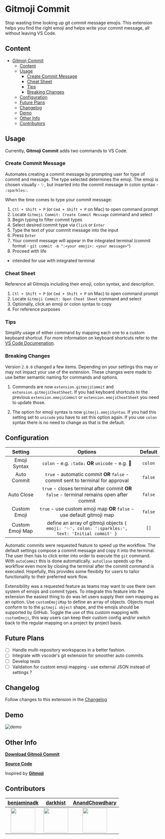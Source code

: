 # Gitmoji Commit

Stop wasting time looking up git commit message emojis. This extension helps you find the right emoji and helps write your commit message, all without leaving VS Code.

## Content

- [Gitmoji Commit](#gitmoji-commit)
  - [Content](#content)
  - [Usage](#usage)
    - [Create Commit Message](#create-commit-message)
    - [Cheat Sheet](#cheat-sheet)
    - [Tips](#tips)
    - [Breaking Changes](#breaking-changes)
  - [Configuration](#configuration)
  - [Future Plans](#future-plans)
  - [Changelog](#changelog)
  - [Demo](#demo)
  - [Other Info](#other-info)
  - [Contributors](#contributors)

## Usage

Currently, **Gitmoji Commit** adds two commands to VS Code.

### Create Commit Message

Automates creating a commit message by prompting user for type of commit and message. The type selected determines the emoji. The emoji is chosen visually - ✨, but inserted into the commit message in colon syntax - `:sparkles:`.

When the time comes to type your commit message:

1. `Ctl + Shift + P` (or `Cmd + Shift + P` on Mac) to open command prompt
2. Locate `Gitmoji Commit: Create Commit Message` command and select
3. Begin typing to filter commit types
4. Select desired commit type via `Click` or `Enter`
5. Type the text of your commit message into the input
6. Press `Enter`
7. Your commit message will appear in the integrated terminal (commit format - `git commit -m ":<your emoji>: <your message>"`)
8. Proceed with life

- intended for use with integrated terminal

### Cheat Sheet

Reference all Gitmojis including their emoji, colon syntax, and description.

1. `Ctl + Shift + P` (or `Cmd + Shift + P` on Mac) to open command prompt
2. Locate `Gitmoji Commit: Open Cheat Sheet` command and select
3. Optionally, click an emoji or colon syntax to copy
4. For reference purposes

### Tips

Simplify usage of either command by mapping each one to a custom keyboard shortcut. For more information on keyboard shortcuts refer to the [VS Code Documenation](https://code.visualstudio.com/docs/getstarted/keybindings#_keyboard-shortcuts-editor).

### Breaking Changes

Version `2.0.0` changed a few items. Depending on your settings this may or may not impact your use of the extension. These changes were made to use better semantic naming for commands and options.

1. Commands are now `extension.gitmojiCommit` and `extension.gitmojiCheatSheet`. If you had keyboard shortcuts to the previous `extension.emojiCommit` or `extension.emojiCheatSheet` you need to update those.

2. The option for emoji syntax is now `gitmoji.emojiSyntax`. If you had this setting set to `unicode` you have to set this option again. If you use `colon` syntax there is no need to change as that is the default.

## Configuration

|     Setting      |                                              Options                                              | Default |
| :--------------: | :-----------------------------------------------------------------------------------------------: | :-----: |
|   Emoji Syntax   |                        `colon` - e.g. `:tada:` **OR** `unicode` - e.g. 🎉                         | `colon` |
|   Auto Commit    |          `true` - automatic commit **OR** `false` - commit sent to terminal for approval          | `false` |
|    Auto Close    |     `true` - closes terminal after commit **OR** `false` - terminal remains open after commit     | `false` |
|   Custom Emoji   |              `true` - use custom emoji map **OR** `false` - use default gitmoji map               | `false` |
| Custom Emoji Map | define an array of gitmoji objects `{ emoji: '✨', colon: ':sparkles:', text: 'Initial commit' }` |  `[]`   |

Automatic commits were requested feature to speed up the workflow. The default settings compose a commit message and copy it into the terminal. The user then has to click enter into order to execute the `git` command. With `autoCommit` this is done automatically. `autoClose` speeds up the workflow even more by closing the terminal after the commit command is executed. Hopefully, this provides some flexibity for users to tailor functionality to their preferred work flow.

Extensibility was a requested feature as teams may want to use there own system of emojis and commit types. To integrate this feature into the extension the easiest thing to do was let users supply their own mapping as an option. Use `customEmojiMap` to define an array of objects. Objects must conform to to the `gitmoji object` shape, and the emojis should be supported by GitHub. Toggle the use of this custom mapping with `customEmoji`, this way users can keep their custom config and/or switch back to the regular mapping on a project by project basis.

## Future Plans

- [ ] Handle multi-repository workspaces in a better fashion.
- [ ] Integrate with vscode's git extension for smoother auto commits.
- [ ] Develop tests
- [ ] Validation for custom emoji mapping - use external JSON instead of settings ?

## Changelog

Follow changes to this extension in the [Changelog](https://github.com/benjaminadk/emojigit/blob/master/CHANGELOG.md)

## Demo

![demo](https://res.cloudinary.com/benjaminadk/image/upload/v1546353734/portfolio/gitmoji-3.gif)

## Other Info

[**Download Gitmoji Commit**](https://marketplace.visualstudio.com/items?itemName=benjaminadk.emojis4git)

[**Source Code**](https://github.com/benjaminadk/emojigit)

Inspired by [**Gitmoji**](https://gitmoji.carloscuesta.me/)

## Contributors

|                                [**benjaminadk**](https://github.com/benjaminadk)                                |                                 [**darkhist**](https://github.com/darkhist)                                  |                              [**AnandChowdhary**](https://github.com/AnandChowdhary)                              |
| :-------------------------------------------------------------------------------------------------------------: | :----------------------------------------------------------------------------------------------------------: | :---------------------------------------------------------------------------------------------------------------: |
| [<img src="https://avatars2.githubusercontent.com/u/28043421?s=80" width="80">](https://github.com/benjaminadk) | [<img src="https://avatars2.githubusercontent.com/u/11217831?s=80" width="80">](https://github.com/darkhist) | [<img src="https://avatars2.githubusercontent.com/u/2841780?s=80" width="80">](https://github.com/AnandChowdhary) |
